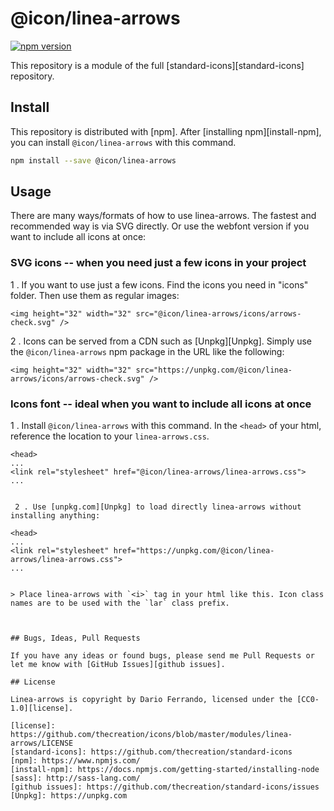 # @icon/linea-arrows

[![npm version](https://img.shields.io/npm/v/@icon/linea-arrows.svg)](https://www.npmjs.org/package/@icon/linea-arrows)

This repository is a module of the full [standard-icons][standard-icons] repository.

## Install

This repository is distributed with [npm]. After [installing npm][install-npm], you can install `@icon/linea-arrows` with this command.

```bash
npm install --save @icon/linea-arrows
```

## Usage

There are many ways/formats of how to use linea-arrows. The fastest and recommended way is via SVG directly. Or use the webfont version if you want to include all icons at once:

### SVG icons -- when you need just a few icons in your project

 1 . If you want to use just a few icons. Find the icons you need in "icons" folder. Then use them as regular images:

```
<img height="32" width="32" src="@icon/linea-arrows/icons/arrows-check.svg" />
```

 2 . Icons can be served from a CDN such as [Unpkg][Unpkg]. Simply use the `@icon/linea-arrows` npm package in the URL like the following:

```
<img height="32" width="32" src="https://unpkg.com/@icon/linea-arrows/icons/arrows-check.svg" />
```

### Icons font -- ideal when you want to include all icons at once

 1 . Install `@icon/linea-arrows` with this command. In the `<head>` of your html, reference the location to your `linea-arrows.css`.

```
<head>
...
<link rel="stylesheet" href="@icon/linea-arrows/linea-arrows.css">
...


 2 . Use [unpkg.com][Unpkg] to load directly linea-arrows without installing anything:

<head>
...
<link rel="stylesheet" href="https://unpkg.com/@icon/linea-arrows/linea-arrows.css">
...


> Place linea-arrows with `<i>` tag in your html like this. Icon class names are to be used with the `lar` class prefix.

```
<i class="lar lar-arrows-check"></i>
```


## Bugs, Ideas, Pull Requests

If you have any ideas or found bugs, please send me Pull Requests or let me know with [GitHub Issues][github issues].

## License

Linea-arrows is copyright by Dario Ferrando, licensed under the [CC0-1.0][license].

[license]: https://github.com/thecreation/icons/blob/master/modules/linea-arrows/LICENSE
[standard-icons]: https://github.com/thecreation/standard-icons
[npm]: https://www.npmjs.com/
[install-npm]: https://docs.npmjs.com/getting-started/installing-node
[sass]: http://sass-lang.com/
[github issues]: https://github.com/thecreation/standard-icons/issues
[Unpkg]: https://unpkg.com